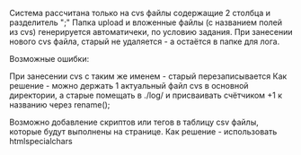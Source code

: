 Система рассчитана только на cvs файлы содержащие 2 столбца и разделитель ";"
Папка upload и вложенные файлы (с названием полей из cvs) генерируется автоматичеки, по условию задания.
При занесении нового сvs файла, старый не удаляется - а остаётся в папке для лога.

Возможные ошибки:

При занесении cvs с таким же именем - старый перезаписывается
Как решение - можно держать 1 актуальный файл сvs в основной директории, а старые помещать в ./log/ и присваивать счётчиком +1 к названию через rename(); 

Возможно добавление скриптов или тегов в таблицу csv файлы, которые будут выполнены на странице.
Как решение - использовать htmlspecialchars
